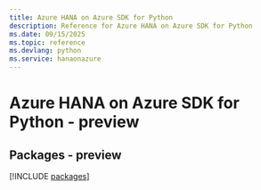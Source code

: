 ```yaml
---
title: Azure HANA on Azure SDK for Python
description: Reference for Azure HANA on Azure SDK for Python
ms.date: 09/15/2025
ms.topic: reference
ms.devlang: python
ms.service: hanaonazure
---
```

# Azure HANA on Azure SDK for Python - preview
## Packages - preview
[!INCLUDE [packages](hana-on-azure-index.md)]